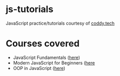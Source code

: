 # js-tutorials
JavaScript practice/tutorials courtesy of [coddy.tech](https://coddy.tech)

# Courses covered
* JavaScript Fundamentals ([here](https://coddy.tech/courses/introduction_to_javascript))
* Modern JavaScript for Beginners ([here](https://coddy.tech/courses/modern_javascript_for_beginners)
* OOP in JavaScript ([here](https://coddy.tech/courses/object_oriented_programming_in_javascript/))
